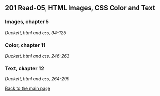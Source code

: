 ## 201 Read-05, HTML Images, CSS Color and Text

### Images, chapter 5
*Duckett, html and css, 94-125*


### Color, chapter 11
*Duckett, html and css, 246-263*


### Text, chapter 12
*Duckett, html and css, 264-299*


[Back to the main page](../README.md)